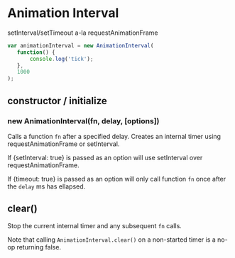 Animation Interval
==================

setInterval/setTimeout a-la requestAnimationFrame

```js
var animationInterval = new AnimationInterval(
   function() {
       console.log('tick');
   },
   1000
);
```

## constructor / initialize
### new AnimationInterval(fn, delay, [options])
Calls a function `fn` after a specified delay. Creates an internal timer using requestAnimationFrame or setInterval.

If {setInterval: true} is passed as an option will use setInterval over requestAnimationFrame.

If {timeout: true} is passed as an option will only call function `fn` once after the `delay` ms has ellapsed.

## clear()
Stop the current internal timer and any subsequent `fn` calls.

Note that calling `AnimationInterval.clear()` on a non-started timer is a no-op returning false.
